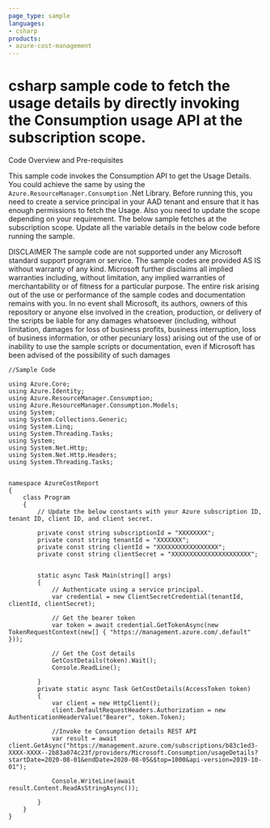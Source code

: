 ```yaml
---
page_type: sample
languages:
- csharp
products:
- azure-cost-management
---
```



# csharp sample code to fetch the usage details by directly invoking the Consumption usage API at the subscription scope.

 Code Overview and Pre-requisites
 
 This sample code invokes the Consumption API to get the Usage Details. You could achieve the same by using the `Azure.ResourceManager.Consumption` .Net Library.
 Before running this, you need to create a service principal in your AAD tenant and ensure that it has enough permissions to fetch the Usage.
 Also you need to update the scope depending on your requirement. The below sample fetches at the subscription scope.
 Update all the variable details in the below code before running the sample.
 
 
DISCLAIMER
 The sample code are not supported under any Microsoft standard support program or service. The sample codes are provided AS IS without warranty of any kind. Microsoft further disclaims all implied warranties including, without limitation, any implied warranties of merchantability or of fitness for a particular purpose. The entire risk arising out of the use or performance of the sample codes and documentation remains with you. In no event shall Microsoft, its authors, owners of this repository or anyone else involved in the creation, production, or delivery of the scripts be liable for any damages whatsoever (including, without limitation, damages for loss of business profits, business interruption, loss of business information, or other pecuniary loss) arising out of the use of or inability to use the sample scripts or documentation, even if Microsoft has been advised of the possibility of such damages 


```
//Sample Code

using Azure.Core;
using Azure.Identity;
using Azure.ResourceManager.Consumption;
using Azure.ResourceManager.Consumption.Models;
using System;
using System.Collections.Generic;
using System.Linq;
using System.Threading.Tasks;
using System;
using System.Net.Http;
using System.Net.Http.Headers;
using System.Threading.Tasks;


namespace AzureCostReport
{
    class Program
    {
        // Update the below constants with your Azure subscription ID, tenant ID, client ID, and client secret.
        
        private const string subscriptionId = "XXXXXXXX";
        private const string tenantId = "XXXXXXX";
        private const string clientId = "XXXXXXXXXXXXXXXXX";
        private const string clientSecret = "XXXXXXXXXXXXXXXXXXXXXX";
        

        static async Task Main(string[] args)
        {
            // Authenticate using a service principal.
            var credential = new ClientSecretCredential(tenantId, clientId, clientSecret);

            // Get the bearer token
            var token = await credential.GetTokenAsync(new TokenRequestContext(new[] { "https://management.azure.com/.default" }));

            // Get the Cost details
            GetCostDetails(token).Wait();
            Console.ReadLine();

        }
        private static async Task GetCostDetails(AccessToken token)
        {
            var client = new HttpClient();
            client.DefaultRequestHeaders.Authorization = new AuthenticationHeaderValue("Bearer", token.Token);

            //Invoke te Consumption details REST API
            var result = await client.GetAsync("https://management.azure.com/subscriptions/b83c1ed3-XXXX-XXXX--2b83a074c23f/providers/Microsoft.Consumption/usageDetails?startDate=2020-08-01&endDate=2020-08-05&$top=1000&api-version=2019-10-01");

            Console.WriteLine(await result.Content.ReadAsStringAsync());
            
        }
    }
}

```
